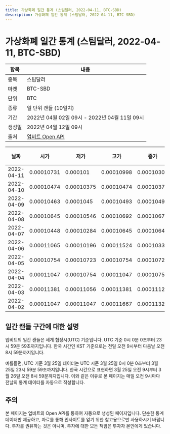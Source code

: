 ```yaml
---
title: 가상화폐 일간 통계 (스팀달러, 2022-04-11, BTC-SBD)
description: 가상화폐 일간 통계 (스팀달러, 2022-04-11, BTC-SBD)
---
```



가상화폐 일간 통계 (스팀달러, 2022-04-11, BTC-SBD)
===

|항목|내용|
|--|--|
|종목|스팀달러|
|마켓|BTC-SBD|
|단위|BTC|
|종류|일 단위 캔들 (10일치)|
|기간|2022년 04월 02일 09시 - 2022년 04월 11일 09시|
|생성일|2022년 04월 12일 09시|
|출처|[업비트 Open API](https://docs.upbit.com)|


|날짜|시가|저가|고가|종가|비고|
|--|--|--|--|--|--|
|2022-04-11|0.00010731|0.000101|0.00010998|0.00010303|    |
|2022-04-10|0.00010474|0.00010375|0.00010474|0.00010375|    |
|2022-04-09|0.00010463|0.0001045|0.00010493|0.00010491|    |
|2022-04-08|0.00010645|0.00010546|0.00010692|0.00010676|    |
|2022-04-07|0.00010448|0.00010284|0.00010645|0.00010645|    |
|2022-04-06|0.00011065|0.00010196|0.00011524|0.00010331|    |
|2022-04-05|0.00010754|0.00010723|0.00010754|0.00010723|    |
|2022-04-04|0.00011047|0.00010754|0.00011047|0.00010754|    |
|2022-04-03|0.00011381|0.00011056|0.00011381|0.00011127|    |
|2022-04-02|0.00011047|0.00011047|0.00011667|0.00011328|    |


일간 캔들 구간에 대한 설명
---


업비트의 일간 캔들은 세계 협정시(UTC) 기준입니다. 
UTC 기준 0시 0분 0초부터 23시 59분 59초까지입니다. 
한국 시간인 KST 기준으로는 전일 오전 9시부터 다음날 오전 8시 59분까지입니다. 


예를들면, UTC 기준 3월 25일 데이터는 UTC 시준 3월 25일 0시 0분 0초부터 3월 25일 23시 59분 59초까지입니다. 
한국 시간으로 표현하면 3월 25일 오전 9시부터 3월 26일 오전 8시 59분까지입니다. 
이와 같은 이유로 본 페이지는 매일 오전 9시마다 전날의 통계 데이터를 자동으로 작성합니다. 


주의
---


본 페이지는 업비트의 Open API를 통하여 자동으로 생성된 페이지입니다. 
단순한 통계 데이터만 제공하고, 자료를 통해 인사이트를 얻기 위한 참고용으로만 사용하시기 바랍니다. 
투자를 권유하는 것은 아니며, 투자에 대한 모든 책임은 투자자 본인에게 있습니다. 
